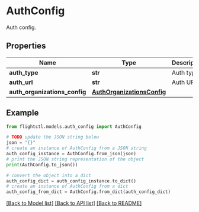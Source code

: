 # AuthConfig

Auth config.

## Properties

Name | Type | Description | Notes
------------ | ------------- | ------------- | -------------
**auth_type** | **str** | Auth type. | 
**auth_url** | **str** | Auth URL. | 
**auth_organizations_config** | [**AuthOrganizationsConfig**](AuthOrganizationsConfig.md) |  | 

## Example

```python
from flightctl.models.auth_config import AuthConfig

# TODO update the JSON string below
json = "{}"
# create an instance of AuthConfig from a JSON string
auth_config_instance = AuthConfig.from_json(json)
# print the JSON string representation of the object
print(AuthConfig.to_json())

# convert the object into a dict
auth_config_dict = auth_config_instance.to_dict()
# create an instance of AuthConfig from a dict
auth_config_from_dict = AuthConfig.from_dict(auth_config_dict)
```
[[Back to Model list]](../README.md#documentation-for-models) [[Back to API list]](../README.md#documentation-for-api-endpoints) [[Back to README]](../README.md)


